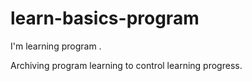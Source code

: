 # learn-basics-program 
I'm learning program .


Archiving program  learning to control learning progress. 
